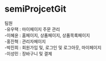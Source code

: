 # semiProjcetGit

팀원</br>
-유우택 : 마이페이지 주문 관리</br>
-이혜윤 : 홈페이지, 상품페이지, 상품목록페이지</br>
-홍진혁 : 관리자페이지</br>
-박진희 : 회원가입 및, 로그인 및 로그아웃, 마이페이지</br>
-이성민 : 장바구니 및 결제 </br>
